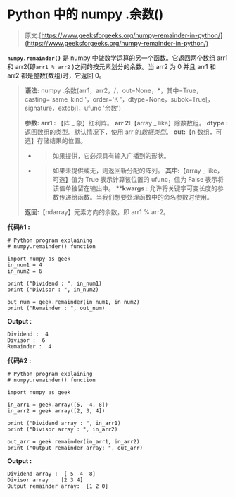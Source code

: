 # Python 中的 numpy .余数()

> 原文:[https://www.geeksforgeeks.org/numpy-remainder-in-python/](https://www.geeksforgeeks.org/numpy-remainder-in-python/)

**`numpy.remainder()`** 是 numpy 中做数学运算的另一个函数。它返回两个数组 arr1 和 arr2(即`arr1 % arr2` )之间的按元素划分的余数。当 arr2 为 0 并且 arr1 和 arr2 都是整数(数组)时，它返回 0。

> **语法:** numpy .余数(arr1，arr2，/，out=None，*，其中=True，casting='same_kind '，order='K '，dtype=None，subok=True[，signature，extobj]，ufunc '余数')
> 
> **参数:**
> **arr1 :** 【阵 _ 象】红利阵。
> **arr 2:**【array _ like】除数数组。
> **dtype :** 返回数组的类型。默认情况下，使用 arr 的*数据类型*。
> **out:**【n 数组，可选】存储结果的位置。
> - >如果提供，它必须具有输入广播到的形状。
> - >如果未提供或无，则返回新分配的阵列。
> **其中:**【array _ like，可选】值为 True 表示计算该位置的 ufunc，值为 False 表示将该值单独留在输出中。
> ****kwargs :** 允许将关键字可变长度的参数传递给函数。当我们想要处理函数中的命名参数时使用。
> 
> **返回:**【ndarray】元素方向的余数，即 arr1 % arr2。

**代码#1 :**

```
# Python program explaining
# numpy.remainder() function

import numpy as geek
in_num1 = 4
in_num2 = 6

print ("Dividend : ", in_num1)
print ("Divisor : ", in_num2)

out_num = geek.remainder(in_num1, in_num2) 
print ("Remainder : ", out_num) 
```

**Output :**

```
Dividend :  4
Divisor :  6
Remainder :  4

```

**代码#2 :**

```
# Python program explaining
# numpy.remainder() function

import numpy as geek

in_arr1 = geek.array([5, -4, 8])
in_arr2 = geek.array([2, 3, 4])

print ("Dividend array : ", in_arr1)
print ("Divisor array : ", in_arr2)

out_arr = geek.remainder(in_arr1, in_arr2) 
print ("Output remainder array: ", out_arr) 
```

**Output :**

```
Dividend array :  [ 5 -4  8]
Divisor array :  [2 3 4]
Output remainder array:  [1 2 0]

```